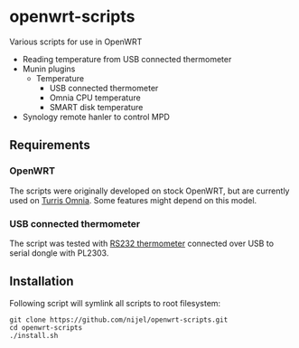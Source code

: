 # openwrt-scripts
Various scripts for use in OpenWRT

* Reading temperature from USB connected thermometer
* Munin plugins
    * Temperature
        * USB connected thermometer
        * Omnia CPU temperature
        * SMART disk temperature
* Synology remote hanler to control MPD

## Requirements

### OpenWRT

The scripts were originally developed on stock OpenWRT, but are currently
used on [Turris Omnia][1]. Some features might depend on this model.

[2]:https://omnia.turris.cz/

### USB connected thermometer

The script was tested with [RS232 thermometer][1] connected over
USB to serial dongle with PL2303.

[1]:https://www.papouch.com/en/shop/product/tm-rs232-thermometer/

## Installation

Following script will symlink all scripts to root filesystem:

    git clone https://github.com/nijel/openwrt-scripts.git
    cd openwrt-scripts
    ./install.sh
